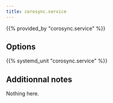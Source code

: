 ```yaml
---
title: corosync.service
---
```


{{% provided_by "corosync.service" %}}

## Options

{{% systemd_unit "corosync.service" %}}

## Additionnal notes

Nothing here.